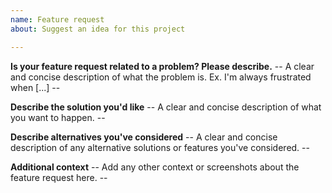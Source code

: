 ```yaml
---
name: Feature request
about: Suggest an idea for this project

---
```


**Is your feature request related to a problem? Please describe.**
-- A clear and concise description of what the problem is. Ex. I'm always frustrated when [...] --

**Describe the solution you'd like**
-- A clear and concise description of what you want to happen. --

**Describe alternatives you've considered**
-- A clear and concise description of any alternative solutions or features you've considered. --

**Additional context**
-- Add any other context or screenshots about the feature request here. --
